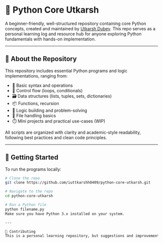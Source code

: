 # 🐍 Python Core Utkarsh

A beginner-friendly, well-structured repository containing core Python concepts, created and maintained by [Utkarsh Dubey](https://github.com/iuttkarshh0409). This repo serves as a personal learning log and resource hub for anyone exploring Python fundamentals with hands-on implementation.

---

## 📘 About the Repository

This repository includes essential Python programs and logic implementations, ranging from:

- 📌 Basic syntax and operations
- 🧮 Control flow (loops, conditionals)
- 🗃️ Data structures (lists, tuples, sets, dictionaries)
- 📦 Functions, recursion
- 🧠 Logic building and problem-solving
- 📄 File handling basics
- ⏱️ Mini projects and practical use-cases (WIP)

All scripts are organized with clarity and academic-style readability, following best practices and clean code principles.

---

## 🚀 Getting Started

To run the programs locally:

```bash
# Clone the repo
git clone https://github.com/iuttkarshh0409/python-core-utkarsh.git

# Navigate to the repo
cd python-core-utkarsh

# Run a Python file
python filename.py
Make sure you have Python 3.x installed on your system.

---

🌟 Contributing
This is a personal learning repository, but suggestions and improvements are always welcome! Please feel free to raise issues or submit pull requests.




